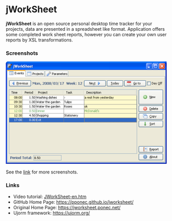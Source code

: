 # jWorkSheet


**jWorkSheet** is an open source personal desktop time tracker for your projects,
data are presented in a spreadsheet like format.
Application offers some completed work sheet reports, however you can create your own user reports by XSL transformations.

### Screenshots

![alt Events](docs/screenshots/1-Events.png "Events")

See the [link](https://pponec.github.io/jworksheet/screenshots/) for more screenshots.


### Links

* Video tutorial: [JWorkSheet-en.htm](https://pponec.github.io/jworksheet/flash/JWorkSheet-en.htm)
* GitHub Home Page: https://pponec.github.io/jworksheet/
* Original Home Page: https://jworksheet.ponec.net/
* Ujorm framework: https://ujorm.org/
